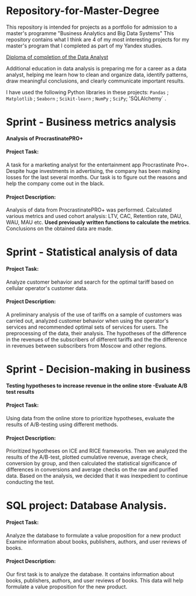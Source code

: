 # Repository-for-Master-Degree
This repository is intended for projects as a portfolio for admission to a master's programme "Business Analytics and Big Data Systems"
This repository contains what I think are 4 of my most interesting projects for my master's program that I completed as part of my Yandex studies.

[Diploma of completion of the Data Analyst](https://yadi.sk/i/ImyHOL_QHBmu7g)

Additional education in data analysis is preparing me for a career as a data analyst, helping me learn how to clean and organize data, identify patterns, draw meaningful conclusions, and clearly communicate important results. 

I have used the following Python libraries in these projects: `Pandas` ; `Matplotlib` ; `Seaborn` ; `Scikit-learn` ; `NumPy` ; `SciPy`; 'SQLAlchemy` .

# Sprint - Business metrics analysis
**Analysis of ProcrastinatePRO+**

#### Project Task:

A task for a marketing analyst for the entertainment app Procrastinate Pro+. Despite huge investments in advertising, the company has been making losses for the last several months. Our task is to figure out the reasons and help the company come out in the black.

#### Project Description: 

Analysis of data from ProcrastinatePRO+ was performed.
Calculated various metrics and used cohort analysis: LTV, CAC, Retention rate, DAU, WAU, MAU etc. **Used previously written functions to calculate the metrics**. Conclusions on the obtained data are made.

# Sprint - Statistical analysis of data

#### Project Task:

Analyze customer behavior and search for the optimal tariff based on cellular operator's customer data.

#### Project Description: 

A preliminary analysis of the use of tariffs on a sample of customers was carried out, analyzed customer behavior when using the operator's services and recommended optimal sets of services for users. The preprocessing of the data, their analysis. The hypotheses of the difference in the revenues of the subscribers of different tariffs and the the difference in revenues between subscribers from Moscow and other regions.

# Sprint - Decision-making in business
**Testing hypotheses to increase revenue in the online store -Evaluate A/B test results**

#### Project Task:

Using data from the online store to prioritize hypotheses, evaluate the results of A/B-testing using different methods.

#### Project Description: 

Prioritized hypotheses on ICE and RICE frameworks. Then we analyzed the results of the A/B-test, plotted cumulative revenue, average check, conversion by group, and then calculated the statistical significance of differences in conversions and average checks on the raw and purified data. Based on the analysis, we decided that it was inexpedient to continue conducting the test.

# SQL project: Database Analysis.

#### Project Task:

Analyze the database to formulate a value proposition for a new product Examine information about books, publishers, authors, and user reviews of books.

#### Project Description:

Our first task is to analyze the database. It contains information about books, publishers, authors, and user reviews of books. This data will help formulate a value proposition for the new product.
